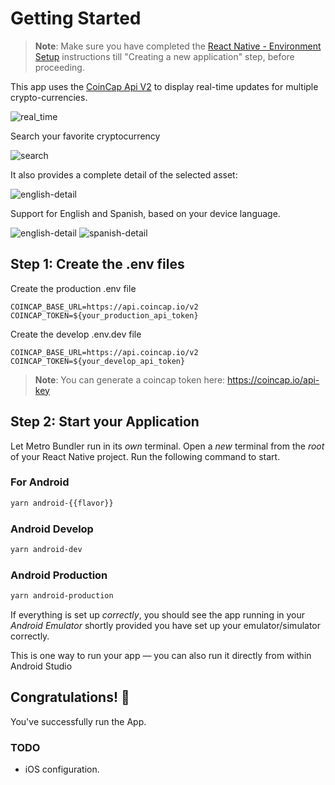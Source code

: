 # Getting Started

> **Note**: Make sure you have completed the [React Native - Environment Setup](https://reactnative.dev/docs/environment-setup) instructions till "Creating a new application" step, before proceeding.

This app uses the [CoinCap Api V2](https://docs.coincap.io/) to display real-time updates for multiple crypto-currencies.

![real_time](https://github.com/JMRamosJuarez/coincap/assets/19629268/d3f7897a-78cb-40c3-987d-e58822cf151f)

Search your favorite cryptocurrency

![search](https://github.com/JMRamosJuarez/coincap/assets/19629268/9ee66fa3-a5c1-4996-b542-cb9f8b32c45c)

It also provides a complete detail of the selected asset:

![english-detail](https://github.com/JMRamosJuarez/coincap/assets/19629268/6a8eda87-3006-4625-8e81-d0bda229715c)

Support for English and Spanish, based on your device language.

![english-detail](https://github.com/JMRamosJuarez/coincap/assets/19629268/6a8eda87-3006-4625-8e81-d0bda229715c) ![spanish-detail](https://github.com/JMRamosJuarez/coincap/assets/19629268/ce820b93-60d6-4f8a-8fb8-5d25bb049639)

## Step 1: Create the .env files

Create the production .env file

```
COINCAP_BASE_URL=https://api.coincap.io/v2
COINCAP_TOKEN=${your_production_api_token}
```

Create the develop .env.dev file

```
COINCAP_BASE_URL=https://api.coincap.io/v2
COINCAP_TOKEN=${your_develop_api_token}
```

> **Note**: You can generate a coincap token here: https://coincap.io/api-key

## Step 2: Start your Application

Let Metro Bundler run in its _own_ terminal. Open a _new_ terminal from the _root_ of your React Native project. Run the following command to start.

### For Android

```bash
yarn android-{{flavor}}
```

### Android Develop

```bash
yarn android-dev
```

### Android Production

```bash
yarn android-production
```

If everything is set up _correctly_, you should see the app running in your _Android Emulator_ shortly provided you have set up your emulator/simulator correctly.

This is one way to run your app — you can also run it directly from within Android Studio

## Congratulations! :tada:

You've successfully run the App.

### TODO

- iOS configuration.

